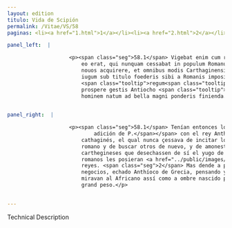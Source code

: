 ```yaml
---
layout: edition
titulo: Vida de Scipión
permalink: /Vitae/VS/58
paginas: <li><a href="1.html">1</a></li><li><a href="2.html">2</a></li><li><a href="3.html">3</a></li><li><a href="4.html">4</a></li><li><a href="5.html">5</a></li><li><a href="6.html">6</a></li><li><a href="7.html">7</a></li><li><a href="8.html">8</a></li><li><a href="9.html">9</a></li><li><a href="10.html">10</a></li><li><a href="11.html">11</a></li><li><a href="12.html">12</a></li><li><a href="13.html">13</a></li><li><a href="14.html">14</a></li><li><a href="15.html">15</a></li><li><a href="16.html">16</a></li><li><a href="17.html">17</a></li><li><a href="18.html">18</a></li><li><a href="19.html">19</a></li><li><a href="20.html">20</a></li><li><a href="21.html">21</a></li><li><a href="22.html">22</a></li><li><a href="23.html">23</a></li><li><a href="24.html">24</a></li><li><a href="25.html">25</a></li><li><a href="26.html">26</a></li><li><a href="27.html">27</a></li><li><a href="28.html">28</a></li><li><a href="29.html">29</a></li><li><a href="30.html">30</a></li><li><a href="31.html">31</a></li><li><a href="32.html">32</a></li><li><a href="33.html">33</a></li><li><a href="34.html">34</a></li><li><a href="35.html">35</a></li><li><a href="36.html">36</a></li><li><a href="37.html">37</a></li><li><a href="38.html">38</a></li><li><a href="39.html">39</a></li><li><a href="40.html">40</a></li><li><a href="41.html">41</a></li><li><a href="42.html">42</a></li><li><a href="43.html">43</a></li><li><a href="44.html">44</a></li><li><a href="45.html">45</a></li><li><a href="46.html">46</a></li><li><a href="47.html">47</a></li><li><a href="48.html">48</a></li><li><a href="49.html">49</a></li><li><a href="50.html">50</a></li><li><a href="51.html">51</a></li><li><a href="52.html">52</a></li><li><a href="53.html">53</a></li><li><a href="54.html">54</a></li><li><a href="55.html">55</a></li><li><a href="56.html">56</a></li><li><a href="57.html">57</a></li><li><a href="58.html">58</a></li><li><a href="59.html">59</a></li><li><a href="60.html">60</a></li><li><a href="61.html">61</a></li><li><a href="62.html">62</a></li><li><a href="63.html">63</a></li><li><a href="64.html">64</a></li><li><a href="65.html">65</a></li><li><a href="66.html">66</a></li><li><a href="67.html">67</a></li><li><a href="68.html">68</a></li><li><a href="69.html">69</a></li><li><a href="70.html">70</a></li><li><a href="71.html">71</a></li><li><a href="72.html">72</a></li><li><a href="73.html">73</a></li><li><a href="74.html">74</a></li>

panel_left:  |

                    <p><span class="seg">58.1</span> Vigebat enim cum rege Antiocho bellum et Hannibal Poenus cum
                        eo erat, qui nunquam cessabat in populum Romanum ueteres hostes concitare,
                        nouos acquirere, et omnibus modis Carthaginensibus suadere, ut seruitutis
                        iugum sub titulo foederis sibi a Romanis impositum abiicerent <span class="tooltip">et<span class="tooltiptext"><span class="om"><i>om. </i></span> <span class="siglas">N</span> </span></span>
                        <span class="tooltip">regum<span class="tooltiptext"><span class="om"><i>om. </i></span> <span class="siglas">N</span> regiam <span class="siglas">F M P R S U W</span> regem <span class="siglas">r s</span> </span></span> amicitiam experirentur. <span class="seg">2</span> Verum paulopost Romani rebus
                        prospere gestis Antiocho <span class="tooltip">e Graecia<span class="tooltiptext">ex Gretia <span class="siglas">S</span> egregia <span class="siglas">r s</span> </span></span> pulso cum iam Asiam animis destinarent, Aphricanum intuebantur ueluti
                        hominem natum ad bella magni ponderis finienda. </p>
                

panel_right:  |

                    <p><span class="seg">58.1</span> Tenían entonces los romanos guerra rezia<span class="nota"><sup>22</sup><span class="texto_nota">rezia:
                            adición de P.</span></span> con el rey Anthíoco y estava con él Hanníbal
                        cathaginés, el qual nunca çessava de incitar los enemigos contra el pueblo
                        romano y de buscar otros de nuevo, y de amonestar por todas maneras a los
                        carthegineses que desechassen de sí el yugo de la servidumbre que los
                        romanos les posieran <a href="../public/images/1491/189v.jpg" target="new"><img class="facs" src="https://alfonsodepalencia.github.io/Vitae/public/images/facs_icon.jpg"/></a>[189v,b] so título de pleytesía, y experimentassen la amistad de los
                        reyes. <span class="seg">2</span> Mas dende a poco los romanos, fechos prósperamente sus
                        negocios, echado Anthíoco de Grecia, pensando ya en sus ánimos lo de Asia,
                        miravan al Africano assí como a ombre nascido para feneçer las guerras de
                        grand peso.</p>
                

---
```


Technical Description 
